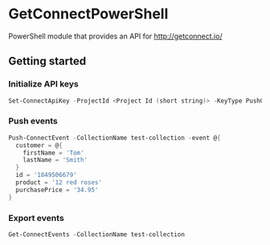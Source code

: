 # GetConnectPowerShell

PowerShell module that provides an API for http://getconnect.io/

## Getting started

### Initialize API keys

```powershell
Set-ConnectApiKey -ProjectId <Project Id (short string)> -KeyType PushQuery -ApiKey <Push/Query API key (long string)>
```

### Push events

```powershell
Push-ConnectEvent -CollectionName test-collection -event @{
  customer = @{
    firstName = 'Tom'
    lastName = 'Smith'
  }
  id = '1849506679'
  product = '12 red roses'
  purchasePrice = '34.95'
}
```

### Export events

```powershell
Get-ConnectEvents -CollectionName test-collection
```
